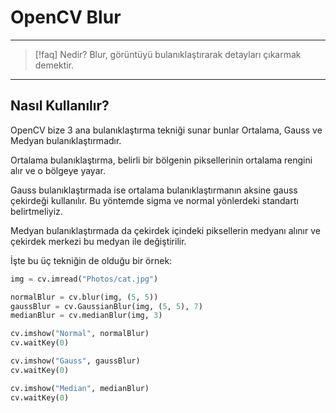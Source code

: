 # OpenCV Blur

---

> [!faq] Nedir?
> Blur, görüntüyü bulanıklaştırarak detayları çıkarmak demektir.

---

## Nasıl Kullanılır?

OpenCV bize 3 ana bulanıklaştırma tekniği sunar bunlar Ortalama, Gauss ve
Medyan bulanıklaştırmadır.

Ortalama bulanıklaştırma, belirli bir bölgenin piksellerinin ortalama rengini alır
ve o bölgeye yayar.

Gauss bulanıklaştırmada ise ortalama bulanıklaştırmanın aksine gauss çekirdeği
kullanılır. Bu yöntemde sigma ve normal yönlerdeki standartı belirtmeliyiz.

Medyan bulanıklaştırmada da çekirdek içindeki piksellerin medyanı alınır ve
çekirdek merkezi bu medyan ile değiştirilir.

İşte bu üç tekniğin de olduğu bir örnek:

```python
img = cv.imread("Photos/cat.jpg")

normalBlur = cv.blur(img, (5, 5))
gaussBlur = cv.GaussianBlur(img, (5, 5), 7)
medianBlur = cv.medianBlur(img, 3)

cv.imshow("Normal", normalBlur)
cv.waitKey(0)

cv.imshow("Gauss", gaussBlur)
cv.waitKey(0)

cv.imshow("Median", medianBlur)
cv.waitKey(0)
```

